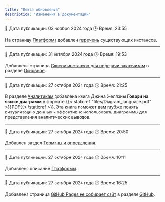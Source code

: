```yaml
---
title: "Лента обновлений"
description: "Изменения в документации"
---
```


📅 Дата публикации: 03 ноября 2024 года
🕒 Время: 23:55

На страницу [Платформа](platform/_index.md) добавлен [перечень](platform/_index.md#перечень-инстансов) существующих инстансов.

---

📅 Дата публикации: 31 октября 2024 года
🕒 Время: 19:53

Добавлена страница [Список инстансов для передачи заказчикам](platform/main/pl_1.md) в разделе [Основное](platform/main/_index.md).

---

📅 Дата публикации: 27 октября 2024 года
🕒 Время: 21:25

В разделе [Аналитикам](library/books/analitics.md#аналитикам) добавлена книга Джина Желязны **Говори на языке диаграмм**  в формате {{< staticref "files/Diagram_language.pdf" >}}PDF{{< /staticref >}}. Эта книга поможет вам глубже понять визуализацию данных и эффективно использовать диаграммы для представления аналитических выводов.

---

📅 Дата публикации: 27 октября 2024 года
🕒 Время: 20:50

Добавлен раздел [Термины и определения](library/terms.md).

---

📅 Дата публикации: 27 октября 2024 года
🕒 Время: 18:11

Добавлено описание [Платформы](platform/_index.md).

---

📅 Дата публикации: 27 октября 2024 года
🕒 Время: 16:25

Добавлена страница [GitHub Pages не собирает сайт](questions/github.md) в разделе [GitHub](questions/github.md#github-pages-не-собирает-сайт).

